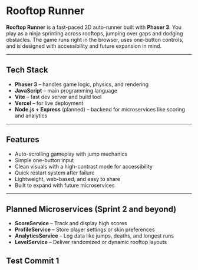 # Rooftop Runner

**Rooftop Runner** is a fast-paced 2D auto-runner built with **Phaser 3**. You play as a ninja sprinting across rooftops, jumping over gaps and dodging obstacles. The game runs right in the browser, uses one-button controls, and is designed with accessibility and future expansion in mind.

---

## Tech Stack

- **Phaser 3** – handles game logic, physics, and rendering
- **JavaScript** – main programming language
- **Vite** – fast dev server and build tool
- **Vercel** – for live deployment
- **Node.js + Express** (planned) – backend for microservices like scoring and analytics

---

## Features

- Auto-scrolling gameplay with jump mechanics
- Simple one-button input
- Clean visuals with a high-contrast mode for accessibility
- Quick restart system after failure
- Lightweight, web-based, and easy to share
- Built to expand with future microservices

---

## Planned Microservices (Sprint 2 and beyond)

- **ScoreService** – Track and display high scores
- **ProfileService** – Store player settings or skin preferences
- **AnalyticsService** – Log data like jumps, deaths, and longest runs
- **LevelService** – Deliver randomized or dynamic rooftop layouts

## Test Commit 1